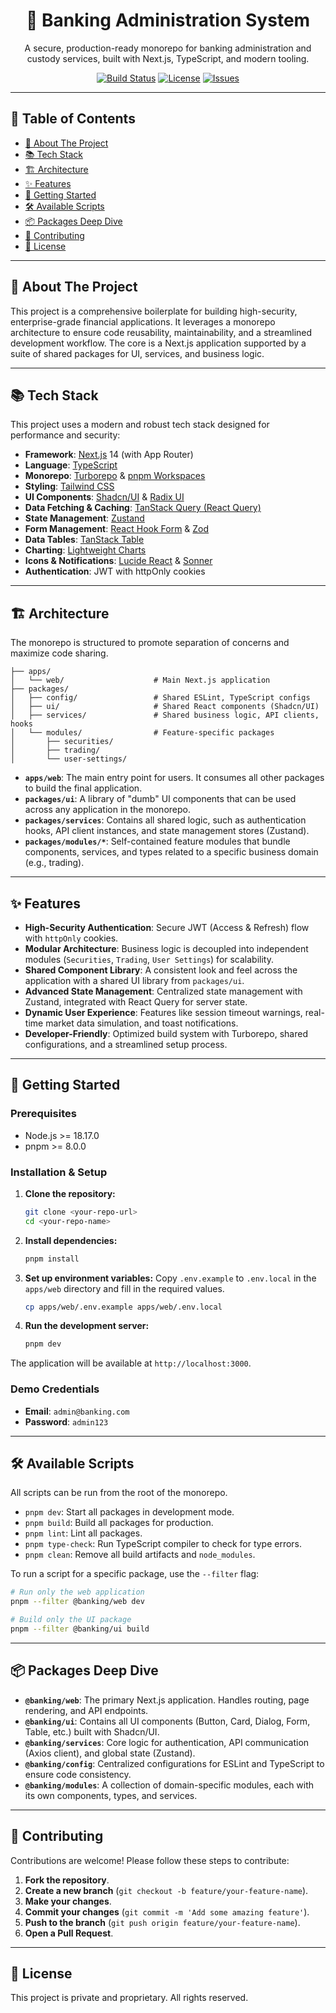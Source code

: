 <div align="center">
  <h1>🏦 Banking Administration System</h1>
  <p>A secure, production-ready monorepo for banking administration and custody services, built with Next.js, TypeScript, and modern tooling.</p>
</div>

<div align="center">

[![Build Status](https://img.shields.io/github/actions/workflow/status/your-repo/ci.yml?branch=main&style=for-the-badge)](https://github.com/your-repo/actions)
[![License](https://img.shields.io/github/license/your-repo/your-repo?style=for-the-badge)](./LICENSE)
[![Issues](https://img.shields.io/github/issues/your-repo/your-repo?style=for-the-badge)](https://github.com/your-repo/issues)

</div>

---

## 📖 Table of Contents

- [🌟 About The Project](#-about-the-project)
- [📚 Tech Stack](#-tech-stack)
- [🏗️ Architecture](#️-architecture)
- [✨ Features](#-features)
- [🚀 Getting Started](#-getting-started)
- [🛠️ Available Scripts](#️-available-scripts)
- [📦 Packages Deep Dive](#-packages-deep-dive)
- [🤝 Contributing](#-contributing)
- [📄 License](#-license)

---

## 🌟 About The Project

This project is a comprehensive boilerplate for building high-security, enterprise-grade financial applications. It leverages a monorepo architecture to ensure code reusability, maintainability, and a streamlined development workflow. The core is a Next.js application supported by a suite of shared packages for UI, services, and business logic.

---

## 📚 Tech Stack

This project uses a modern and robust tech stack designed for performance and security:

-   **Framework**: [Next.js](https://nextjs.org/) 14 (with App Router)
-   **Language**: [TypeScript](https://www.typescriptlang.org/)
-   **Monorepo**: [Turborepo](https://turbo.build/repo) & [pnpm Workspaces](https://pnpm.io/workspaces)
-   **Styling**: [Tailwind CSS](https://tailwindcss.com/)
-   **UI Components**: [Shadcn/UI](https://ui.shadcn.com/) & [Radix UI](https://www.radix-ui.com/)
-   **Data Fetching & Caching**: [TanStack Query (React Query)](https://tanstack.com/query/latest)
-   **State Management**: [Zustand](https://zustand-demo.pmnd.rs/)
-   **Form Management**: [React Hook Form](https://react-hook-form.com/) & [Zod](https://zod.dev/)
-   **Data Tables**: [TanStack Table](https://tanstack.com/table/latest)
-   **Charting**: [Lightweight Charts](https://www.tradingview.com/lightweight-charts/)
-   **Icons & Notifications**: [Lucide React](https://lucide.dev/) & [Sonner](https://sonner.emilkowal.ski/)
-   **Authentication**: JWT with httpOnly cookies

---

## 🏗️ Architecture

The monorepo is structured to promote separation of concerns and maximize code sharing.

```
├── apps/
│   └── web/                    # Main Next.js application
├── packages/
│   ├── config/                 # Shared ESLint, TypeScript configs
│   ├── ui/                     # Shared React components (Shadcn/UI)
│   ├── services/               # Shared business logic, API clients, hooks
│   └── modules/                # Feature-specific packages
│       ├── securities/
│       ├── trading/
│       └── user-settings/
```

-   **`apps/web`**: The main entry point for users. It consumes all other packages to build the final application.
-   **`packages/ui`**: A library of "dumb" UI components that can be used across any application in the monorepo.
-   **`packages/services`**: Contains all shared logic, such as authentication hooks, API client instances, and state management stores (Zustand).
-   **`packages/modules/*`**: Self-contained feature modules that bundle components, services, and types related to a specific business domain (e.g., trading).

---

## ✨ Features

-   **High-Security Authentication**: Secure JWT (Access & Refresh) flow with `httpOnly` cookies.
-   **Modular Architecture**: Business logic is decoupled into independent modules (`Securities`, `Trading`, `User Settings`) for scalability.
-   **Shared Component Library**: A consistent look and feel across the application with a shared UI library from `packages/ui`.
-   **Advanced State Management**: Centralized state management with Zustand, integrated with React Query for server state.
-   **Dynamic User Experience**: Features like session timeout warnings, real-time market data simulation, and toast notifications.
-   **Developer-Friendly**: Optimized build system with Turborepo, shared configurations, and a streamlined setup process.

---

## 🚀 Getting Started

### Prerequisites

-   Node.js >= 18.17.0
-   pnpm >= 8.0.0

### Installation & Setup

1.  **Clone the repository:**
    ```bash
    git clone <your-repo-url>
    cd <your-repo-name>
    ```

2.  **Install dependencies:**
    ```bash
    pnpm install
    ```

3.  **Set up environment variables:**
    Copy `.env.example` to `.env.local` in the `apps/web` directory and fill in the required values.
    ```bash
    cp apps/web/.env.example apps/web/.env.local
    ```

4.  **Run the development server:**
    ```bash
    pnpm dev
    ```

The application will be available at `http://localhost:3000`.

### Demo Credentials

-   **Email**: `admin@banking.com`
-   **Password**: `admin123`

---

## 🛠️ Available Scripts

All scripts can be run from the root of the monorepo.

-   `pnpm dev`: Start all packages in development mode.
-   `pnpm build`: Build all packages for production.
-   `pnpm lint`: Lint all packages.
-   `pnpm type-check`: Run TypeScript compiler to check for type errors.
-   `pnpm clean`: Remove all build artifacts and `node_modules`.

To run a script for a specific package, use the `--filter` flag:

```bash
# Run only the web application
pnpm --filter @banking/web dev

# Build only the UI package
pnpm --filter @banking/ui build
```

---

## 📦 Packages Deep Dive

-   **`@banking/web`**: The primary Next.js application. Handles routing, page rendering, and API endpoints.
-   **`@banking/ui`**: Contains all UI components (Button, Card, Dialog, Form, Table, etc.) built with Shadcn/UI.
-   **`@banking/services`**: Core logic for authentication, API communication (Axios client), and global state (Zustand).
-   **`@banking/config`**: Centralized configurations for ESLint and TypeScript to ensure code consistency.
-   **`@banking/modules`**: A collection of domain-specific modules, each with its own components, types, and services.

---

## 🤝 Contributing

Contributions are welcome! Please follow these steps to contribute:

1.  **Fork the repository**.
2.  **Create a new branch** (`git checkout -b feature/your-feature-name`).
3.  **Make your changes**.
4.  **Commit your changes** (`git commit -m 'Add some amazing feature'`).
5.  **Push to the branch** (`git push origin feature/your-feature-name`).
6.  **Open a Pull Request**.

---

## 📄 License

This project is private and proprietary. All rights reserved.


